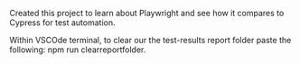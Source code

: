 Created this project to learn about Playwright and see how it compares to Cypress for test automation.

Within VSCOde terminal, to clear our the test-results report folder paste the following: npm run clearreportfolder.
